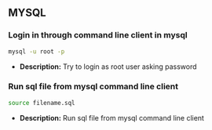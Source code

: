 ## MYSQL

### Login in through command line client in mysql

```bash
mysql -u root -p
```

- **Description:** Try to login as root user asking password

### Run sql file from mysql command line client

```bash
source filename.sql
```

- **Description:** Run sql file from mysql command line client

